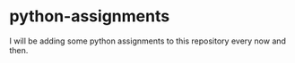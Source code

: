 # python-assignments
I will be adding some python assignments to this repository every now and then.
